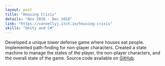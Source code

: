 ```yaml
---
layout: post
title: "Housing Crisis"
details: "Nov 2016 - Dec 2016"
link: "https://connellyj.itch.io/housing-crisis"
skills: "Unity and C#"
---
```


Developed a unique tower defense game where houses eat people.
Implemented path-finding for non-player characters.
Created a state machine to manage the states of the player, the non-player characters, and the overall state of the game.
Source code available on [GitHub](https://github.com/connellyj/HousingCrisis).
